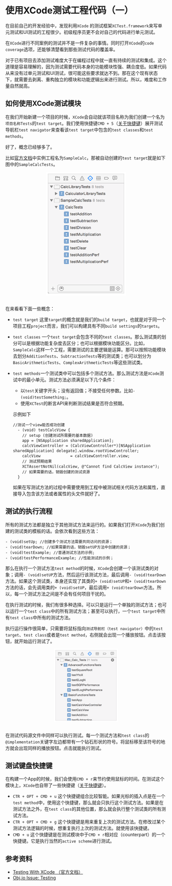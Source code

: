 # 使用XCode测试工程代码（一）

在目前自己的开发经验中，发现利用`XCode` 的测试框架`XCTest.framework`来写单元测试和UI测试的工程很少。初级程序员更不会对自己的代码进行单元测试。

在`XCode`进行不同案例的测试并不是一件复杂的事情。同时打开`XCode`的`code coverage`选项，还能够清楚看到那些测试代码的覆盖率。

对于已有项目去添加测试难度大于在编程过程中就一直有持续的测试和集成。这个道理是容易理解的，因为测试需要代码本身的功能模块性强、耦合度低。如果代码从来没有过单元测试和UI测试，很可能这些要求就达不到。那在这个现有状态下，就需要去剥离、重构独立的模块和功能逻辑出来进行测试。所以，难度和工作量自然就高。

## 如何使用XCode测试模块

在我们开始新建一个项目的时候，`XCode`会自动就该项目名称为我们创建一个名为`项目名称Tests`的`test target`。我们使用快捷键`CMD + 5`（[关于快捷键](../contents/xcode-keyborad-shortcuts.md)）展开测试导航栏`test navigator`来查看该`test target`中包含的`test classes`和`test methods`。

好了，概念已经够多了。

比如[官方文档]()中实例工程名为`SampleCalc`，那被自动创建的`test target`就是如下图中的`SampleCalcTests`。

<div align='center'>
<img 
src="../images/test_navigatior.png" 
width="250" 
title = "测试导航栏内容结构"
alt = "测试导航栏内容结构"
align = center
/>
<br />
<br />
</div>

在来看看下面一些概念：

- `test target` 这里`target`的概念就是我们的`build target`，也就是对于同一个项目工程`project`而言，我们可以构建具有不同`build settings`的`targets`。
- `test classes` 一个`test target`会包含不同的`test classes`。那么测试类的划分可以是根据功能复杂度去区分；也可以根据模块功能区分。比如，`SampleCalc`这样一个工程，需要测试的主要逻辑是运算。那可以按照功能模块去划分`AdditionTests`、`SubtractionTests`等的测试类；也可以划分为`BasicArithmeticTests`、`ComplexArithmeticTests`等这些测试类。
- `test methods`一个测试类中可以包括多个测试方法。那么测试方法是`XCode`测试中的最小单元。测试方法必须满足以下几个条件：
	- 以`test`关键字开头；没有返回值；不接受任何参数。比如```- (void)testSomething;```。
	- 使用`XCTest`的断言API来判断测试结果是否符合预期。<br>
	
	示例如下
	```objc
	//测试一个view能否成功创建
	  - (void) testCalcView {
	  	// setup (创建测试所需要的基本数据)
	  	app = [NSApplication sharedApplication];
	  	calcViewController = (CalcViewController*)[NSApplication sharedApplication] delegate].window.rootViewController;
	  	calcView             = calcViewController.view;
		// 测试预期结果
	  	XCTAssertNotNil(calcView, @"Cannot find CalcView instance");
	  	// 如果需要的话，销毁创建的测试资源 
	  }
	```
	如果在写测试方法的过程中需要使用到工程中被测试相关代码方法和属性，直接导入包含该方法或者属性的头文件就好了。

## 测试的执行流程

所有的测试方法都是独立于其他测试方法来运行的。如果我们打开`XCode`为我们创建的测试类的模板的话。会依次看到这些方法：

```objc
- (void)setUp; //创建多个测试方法需要共同访问的资源；
- (void)tearDown; //如果需要的话，销毁setUP方法中创建的资源；
- (void)testExample; //普通测试方法的示例;
- (void)testPerformanceExample; //性能测试的示例；
```

那么在执行一个测试方法`test method`的时候，`XCode`会创建一个该测试类的对象；调用```- (void)setUP```方法，然后运行该测试方法，最后调用```- (void)tearDown```方法。如果这个测试类，本身还实现了其类的```+ (void)setUP```和```+ (void)tearDown```方法的话，会先调用类的```+ (void)setUP```，最后调用```+ (void)tearDown```方法。所以，每一个测试方法之间是不会有任何项目干扰的。

在执行测试的时候，我们有很多种选择。可以只是运行一个单独的测试方法；也可以运行一个`test class`中的所有测试方法；甚至可以执行，一个`test target`中所有`test class`中所有的测试方法。

执行运行操作很简单，只需要将鼠标指向`测试导航栏（test navigator）`中的`test target`、`test class`或者是`test method`，右侧就会出现一个播放按钮。点击该按钮，就开始运行测试了。

<div align='center'>
<img 
src="../images/test_play_button.png" 
width="200" 
title = "执行测试按钮"
alt = "执行测试按钮"
align = center
/>
<br />
<br />
</div>

在测试代码源文件中同样可以执行测试。每一个测试方法和`test class`的`@implementation`关键字左边都带有一个钻石形状的符号。将鼠标移至该符号的地方就会出现同样的播放按钮。点击就能执行测试。

## 测试键盘快捷键

在构建一个App的时候，我们会使用`CMD + r`来节约使用鼠标的时间。在测试这个模块上，`XCode`也自带了一些快捷键（[关于快捷键](../contents/xcode-keyborad-shortcuts.md)）。

- `CTR + OPT + CMD + u` 这个快捷键组合比较智能。如果光标的插入点是在一个`test method`中，使用这个快捷键，那么就会只执行这个测试方法。如果是在测试方法之外，在`test class`的其他位置，那么就会执行整个测试类的所有测试方法。
- `CTR + OPT + CMD + g` 这个快捷键是用来重复上次的测试方法。在修改过某个测试方法逻辑的时候，想重复执行上次的测试方法。就使用该快捷键。
- `CMD + u` 这个快捷键是在测试模块中于`CMD + r`相对应（counterpart）的一个快捷键。它是执行当然的`active scheme`进行测试。

## 参考资料

- [Testing With XCode （官方文档）](https://developer.apple.com/library/content/documentation/DeveloperTools/Conceptual/testing_with_xcode/chapters/01-introduction.html)
- [Obj.io Issue: Testing](https://www.objc.io/issues/15-testing/)
